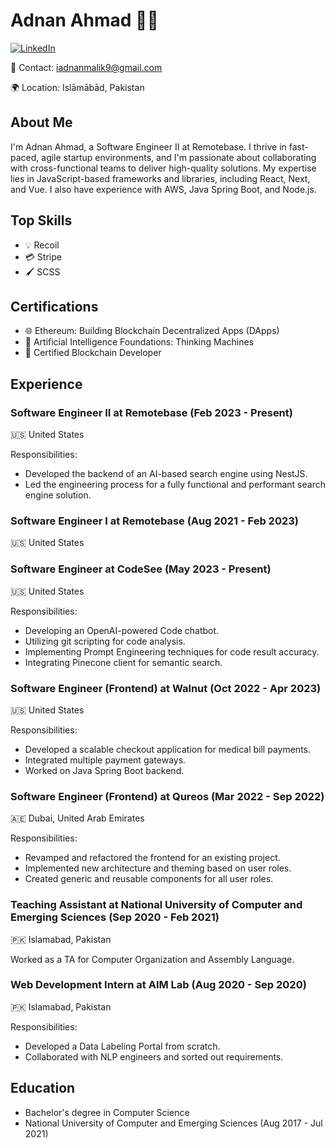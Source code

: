 # Adnan Ahmad :man_technologist:

[![LinkedIn](https://img.shields.io/badge/LinkedIn-Connect-blue?style=flat&logo=linkedin)](https://www.linkedin.com/in/iadnanmalik)

📧 Contact: iadnanmalik9@gmail.com

🌍 Location: Islāmābād, Pakistan

## About Me
I'm Adnan Ahmad, a Software Engineer II at Remotebase. I thrive in fast-paced, agile startup environments, and I'm passionate about collaborating with cross-functional teams to deliver high-quality solutions. My expertise lies in JavaScript-based frameworks and libraries, including React, Next, and Vue. I also have experience with AWS, Java Spring Boot, and Node.js.

## Top Skills
- 💡 Recoil
- 💳 Stripe
- 🖌️ SCSS

## Certifications
- 🌐 Ethereum: Building Blockchain Decentralized Apps (DApps)
- 🤖 Artificial Intelligence Foundations: Thinking Machines
- 🧱 Certified Blockchain Developer

## Experience
### Software Engineer II at Remotebase (Feb 2023 - Present)
🇺🇸 United States

Responsibilities:
- Developed the backend of an AI-based search engine using NestJS.
- Led the engineering process for a fully functional and performant search engine solution.

### Software Engineer I at Remotebase (Aug 2021 - Feb 2023)
🇺🇸 United States

### Software Engineer at CodeSee (May 2023 - Present)
🇺🇸 United States

Responsibilities:
- Developing an OpenAI-powered Code chatbot.
- Utilizing git scripting for code analysis.
- Implementing Prompt Engineering techniques for code result accuracy.
- Integrating Pinecone client for semantic search.

### Software Engineer (Frontend) at Walnut (Oct 2022 - Apr 2023)
🇺🇸 United States

Responsibilities:
- Developed a scalable checkout application for medical bill payments.
- Integrated multiple payment gateways.
- Worked on Java Spring Boot backend.

### Software Engineer (Frontend) at Qureos (Mar 2022 - Sep 2022)
🇦🇪 Dubai, United Arab Emirates

Responsibilities:
- Revamped and refactored the frontend for an existing project.
- Implemented new architecture and theming based on user roles.
- Created generic and reusable components for all user roles.

### Teaching Assistant at National University of Computer and Emerging Sciences (Sep 2020 - Feb 2021)
🇵🇰 Islamabad, Pakistan

Worked as a TA for Computer Organization and Assembly Language.

### Web Development Intern at AIM Lab (Aug 2020 - Sep 2020)
🇵🇰 Islamabad, Pakistan

Responsibilities:
- Developed a Data Labeling Portal from scratch.
- Collaborated with NLP engineers and sorted out requirements.

## Education
- Bachelor's degree in Computer Science
- National University of Computer and Emerging Sciences (Aug 2017 - Jul 2021)
